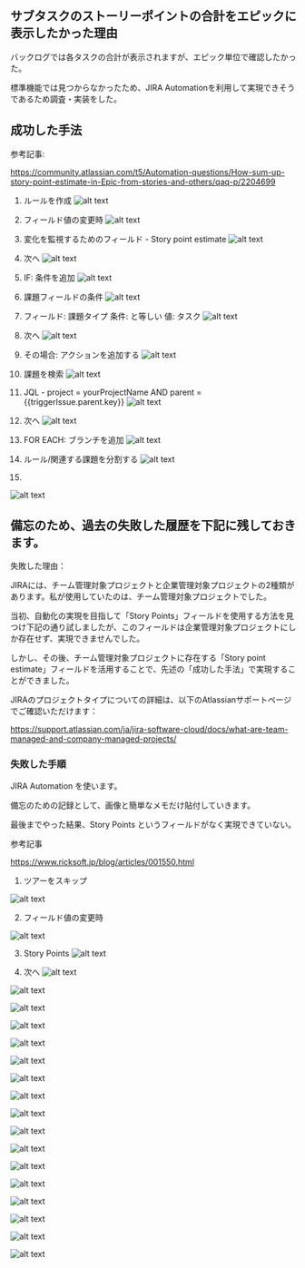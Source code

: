 ## サブタスクのストーリーポイントの合計をエピックに表示したかった理由

バックログでは各タスクの合計が表示されますが、エピック単位で確認したかった。

標準機能では見つからなかったため、JIRA Automationを利用して実現できそうであるため調査・実装をした。

## 成功した手法

参考記事:

https://community.atlassian.com/t5/Automation-questions/How-sum-up-story-point-estimate-in-Epic-from-stories-and-others/qaq-p/2204699

1. ルールを作成
![alt text](<assets/エピックのストーリーポイントを子タスクの合計ストーリーポイントにするJIRA Automation/image-20.png>)

2. フィールド値の変更時
![alt text](<assets/エピックのストーリーポイントを子タスクの合計ストーリーポイントにするJIRA Automation/image-21.png>)

3. 変化を監視するためのフィールド - Story point estimate
![alt text](<assets/エピックのストーリーポイントを子タスクの合計ストーリーポイントにするJIRA Automation/image-22.png>)

4. 次へ
![alt text](<assets/エピックのストーリーポイントを子タスクの合計ストーリーポイントにするJIRA Automation/image-23.png>)

5. IF: 条件を追加
![alt text](<assets/エピックのストーリーポイントを子タスクの合計ストーリーポイントにするJIRA Automation/image-24.png>)

6. 課題フィールドの条件
![alt text](<assets/エピックのストーリーポイントを子タスクの合計ストーリーポイントにするJIRA Automation/image-25.png>)

7. フィールド: 課題タイプ 条件: と等しい 値: タスク
![alt text](<assets/エピックのストーリーポイントを子タスクの合計ストーリーポイントにするJIRA Automation/image-26.png>)

8. 次へ
![alt text](<assets/エピックのストーリーポイントを子タスクの合計ストーリーポイントにするJIRA Automation/image-27.png>)

9. その場合: アクションを追加する
![alt text](<assets/エピックのストーリーポイントを子タスクの合計ストーリーポイントにするJIRA Automation/image-28.png>)

10. 課題を検索
![alt text](<assets/エピックのストーリーポイントを子タスクの合計ストーリーポイントにするJIRA Automation/image-29.png>)

11. JQL - project = yourProjectName AND parent = {{triggerIssue.parent.key}}
![alt text](<assets/エピックのストーリーポイントを子タスクの合計ストーリーポイントにするJIRA Automation/image-30.png>)

12. 次へ
![alt text](<assets/エピックのストーリーポイントを子タスクの合計ストーリーポイントにするJIRA Automation/image-31.png>)

13. FOR EACH: ブランチを追加
![alt text](<assets/エピックのストーリーポイントを子タスクの合計ストーリーポイントにするJIRA Automation/image-32.png>)

14. ルール/関連する課題を分割する
![alt text](<assets/エピックのストーリーポイントを子タスクの合計ストーリーポイントにするJIRA Automation/image-33.png>)

15. 
![alt text](<assets/エピックのストーリーポイントを子タスクの合計ストーリーポイントにするJIRA Automation/image-34.png>)

## 備忘のため、過去の失敗した履歴を下記に残しておきます。

失敗した理由：

JIRAには、チーム管理対象プロジェクトと企業管理対象プロジェクトの2種類があります。私が使用していたのは、チーム管理対象プロジェクトでした。

当初、自動化の実現を目指して「Story Points」フィールドを使用する方法を見つけ下記の通り試しましたが、このフィールドは企業管理対象プロジェクトにしか存在せず、実現できませんでした。

しかし、その後、チーム管理対象プロジェクトに存在する「Story point estimate」フィールドを活用することで、先述の「成功した手法」で実現することができました。

JIRAのプロジェクトタイプについての詳細は、以下のAtlassianサポートページでご確認いただけます：

https://support.atlassian.com/ja/jira-software-cloud/docs/what-are-team-managed-and-company-managed-projects/

### 失敗した手順
JIRA Automation を使います。

備忘のための記録として、画像と簡単なメモだけ貼付していきます。

最後までやった結果、Story Points というフィールドがなく実現できていない。

参考記事

https://www.ricksoft.jp/blog/articles/001550.html

1. ツアーをスキップ

![alt text](<assets/エピックのストーリーポイントを子タスクの合計ストーリーポイントにするJIRA Automation/image.png>)

2. フィールド値の変更時

![alt text](<assets/エピックのストーリーポイントを子タスクの合計ストーリーポイントにするJIRA Automation/image-1.png>)

3. Story Points
![alt text](<assets/エピックのストーリーポイントを子タスクの合計ストーリーポイントにするJIRA Automation/image-2.png>)

4. 次へ
![alt text](<assets/エピックのストーリーポイントを子タスクの合計ストーリーポイントにするJIRA Automation/image-3.png>)


![alt text](<assets/エピックのストーリーポイントを子タスクの合計ストーリーポイントにするJIRA Automation/image-4.png>)


![alt text](<assets/エピックのストーリーポイントを子タスクの合計ストーリーポイントにするJIRA Automation/image-5.png>)

![alt text](<assets/エピックのストーリーポイントを子タスクの合計ストーリーポイントにするJIRA Automation/image-6.png>)

![alt text](<assets/エピックのストーリーポイントを子タスクの合計ストーリーポイントにするJIRA Automation/image-7.png>)

![alt text](<assets/エピックのストーリーポイントを子タスクの合計ストーリーポイントにするJIRA Automation/image-8.png>)

![alt text](<assets/エピックのストーリーポイントを子タスクの合計ストーリーポイントにするJIRA Automation/image-9.png>)

![alt text](<assets/エピックのストーリーポイントを子タスクの合計ストーリーポイントにするJIRA Automation/image-10.png>)

![alt text](<assets/エピックのストーリーポイントを子タスクの合計ストーリーポイントにするJIRA Automation/image-11.png>)

![alt text](<assets/エピックのストーリーポイントを子タスクの合計ストーリーポイントにするJIRA Automation/image-12.png>)

![alt text](<assets/エピックのストーリーポイントを子タスクの合計ストーリーポイントにするJIRA Automation/image-13.png>)

![alt text](<assets/エピックのストーリーポイントを子タスクの合計ストーリーポイントにするJIRA Automation/image-14.png>)

![alt text](<assets/エピックのストーリーポイントを子タスクの合計ストーリーポイントにするJIRA Automation/image-15.png>)

![alt text](<assets/エピックのストーリーポイントを子タスクの合計ストーリーポイントにするJIRA Automation/image-16.png>)

![alt text](<assets/エピックのストーリーポイントを子タスクの合計ストーリーポイントにするJIRA Automation/image-17.png>)

![alt text](<assets/エピックのストーリーポイントを子タスクの合計ストーリーポイントにするJIRA Automation/image-18.png>)

![alt text](<assets/エピックのストーリーポイントを子タスクの合計ストーリーポイントにするJIRA Automation/image-19.png>)
